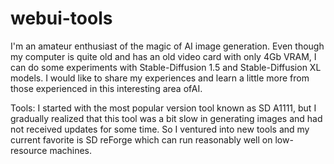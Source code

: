 # webui-tools
I'm an amateur enthusiast of the magic of AI image generation. Even though my computer is quite old and has an old video card with only 4Gb VRAM, I can do some experiments with Stable-Diffusion 1.5 and Stable-Diffusion XL models. I would like to share my experiences and learn a little more from those experienced in this interesting area of ​​AI.

Tools:
I started with the most popular version tool known as SD A1111, but I gradually realized that this tool was a bit slow in generating images and had not received updates for some time. So I ventured into new tools and my current favorite is SD reForge which can run reasonably well on low-resource machines.

